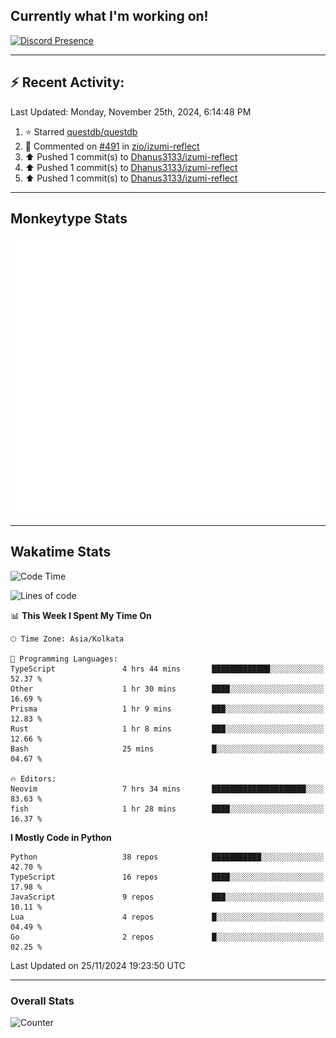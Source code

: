 ## Currently what I'm working on!
[![Discord Presence](https://lanyard.cnrad.dev/api/534981034400284712)](https://discord.com/users/534981034400284712)

---

## :zap: Recent Activity:
<!--RECENT_ACTIVITY:last_update-->
Last Updated: Monday, November 25th, 2024, 6:14:48 PM
<!--RECENT_ACTIVITY:last_update_end-->
<!--RECENT_ACTIVITY:start-->
1. ⭐ Starred [questdb/questdb](https://github.com/questdb/questdb)<br>
2. 💬 Commented on [#491](https://github.com/zio/izumi-reflect/pull/491#issuecomment-2466913684) in [zio/izumi-reflect](https://github.com/zio/izumi-reflect)<br>
3. ⬆️ Pushed 1 commit(s) to [Dhanus3133/izumi-reflect](https://github.com/Dhanus3133/izumi-reflect)<br>
4. ⬆️ Pushed 1 commit(s) to [Dhanus3133/izumi-reflect](https://github.com/Dhanus3133/izumi-reflect)<br>
5. ⬆️ Pushed 1 commit(s) to [Dhanus3133/izumi-reflect](https://github.com/Dhanus3133/izumi-reflect)<br>
<!--RECENT_ACTIVITY:end-->

---

## Monkeytype Stats
<a href="https://monkeytype.com/profile/dhanus">
  <img src="https://raw.githubusercontent.com/Dhanus3133/Dhanus3133/monkeytype/monkeytype-lb.svg" alt="Monkeytype Profile" />
</a>

---

## Wakatime Stats
<!--START_SECTION:waka-->
![Code Time](http://img.shields.io/badge/Code%20Time-2%2C362%20hrs%2035%20mins-blue)

![Lines of code](https://img.shields.io/badge/From%20Hello%20World%20I%27ve%20Written-5.6%20million%20lines%20of%20code-blue)

📊 **This Week I Spent My Time On** 

```text
🕑︎ Time Zone: Asia/Kolkata

💬 Programming Languages: 
TypeScript               4 hrs 44 mins       █████████████░░░░░░░░░░░░   52.37 % 
Other                    1 hr 30 mins        ████░░░░░░░░░░░░░░░░░░░░░   16.69 % 
Prisma                   1 hr 9 mins         ███░░░░░░░░░░░░░░░░░░░░░░   12.83 % 
Rust                     1 hr 8 mins         ███░░░░░░░░░░░░░░░░░░░░░░   12.66 % 
Bash                     25 mins             █░░░░░░░░░░░░░░░░░░░░░░░░   04.67 % 

🔥 Editors: 
Neovim                   7 hrs 34 mins       █████████████████████░░░░   83.63 % 
fish                     1 hr 28 mins        ████░░░░░░░░░░░░░░░░░░░░░   16.37 % 
```

**I Mostly Code in Python** 

```text
Python                   38 repos            ███████████░░░░░░░░░░░░░░   42.70 % 
TypeScript               16 repos            ████░░░░░░░░░░░░░░░░░░░░░   17.98 % 
JavaScript               9 repos             ███░░░░░░░░░░░░░░░░░░░░░░   10.11 % 
Lua                      4 repos             █░░░░░░░░░░░░░░░░░░░░░░░░   04.49 % 
Go                       2 repos             █░░░░░░░░░░░░░░░░░░░░░░░░   02.25 % 
```




 Last Updated on 25/11/2024 19:23:50 UTC
<!--END_SECTION:waka-->
---

### Overall Stats

<img src="https://moe-counter.glitch.me/get/@Dhanus3133?theme=asoul" alt="Counter" />
